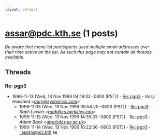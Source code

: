 ```yaml
---
layout: default
---
```


# assar@pdc.kth.se (1 posts)

_Be aware that many list participants used multiple email addresses over their time active on the list. As such this page may not contain all threads available._

## Threads

### Re: pgp3
+ 1996-11-13 (Wed, 13 Nov 1996 04:19:02 -0800 (PST)) - [Re: pgp3](/archive/1996/11/0d3df426d45d0aaa24ddab3fe070123d9760dc3377af5d17dd266dd28199df64) - _Gary Howland \<gary@systemics.com\>_
  + 1996-11-13 (Wed, 13 Nov 1996 09:58:20 -0800 (PST)) - [Re: pgp3](/archive/1996/11/ec07fc5d8a528554ae5f0477fdcaf7a236a770f17f9d6d07c006a12d8a171aeb) - _Raph Levien \<raph@cs.berkeley.edu\>_
  + 1996-11-13 (Wed, 13 Nov 1996 14:35:33 -0800 (PST)) - [Re: pgp3](/archive/1996/11/6a901ff7781149c15a022bd91056bea44cc6b2b82bba847b2f307094ec652877) - _Adam Back \<aba@dcs.ex.ac.uk\>_
  + 1996-11-14 (Wed, 13 Nov 1996 16:22:56 -0800 (PST)) - [Re: pgp3](/archive/1996/11/1e6f6f9326192ee088fc4e4e6ed34f563581d1dbf5a54cc43dd8307812dfc0cc) - _assar@pdc.kth.se_

